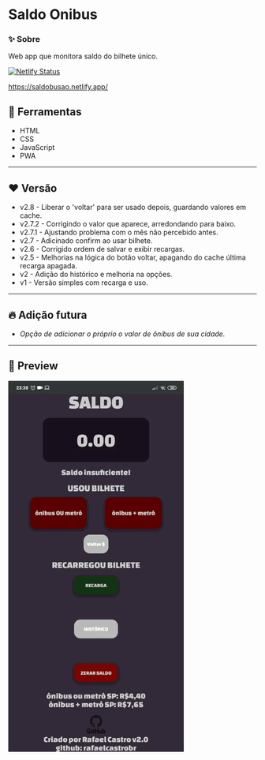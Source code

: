 # Saldo Onibus

### ✨ Sobre
Web app que monitora saldo do bilhete único.

[![Netlify Status](https://api.netlify.com/api/v1/badges/eaabb9ef-2366-4326-9dc8-9684eb93ceb6/deploy-status)](https://app.netlify.com/sites/saldobusao/deploys)

https://saldobusao.netlify.app/

## 🔨 Ferramentas
- HTML
- CSS
- JavaScript
- PWA
---

## ❤️ Versão
- v2.8 - Liberar o 'voltar' para ser usado depois, guardando valores em cache.
- v2.7.2 - Corrigindo o valor que aparece, arredondando para baixo.
- v2.7.1 - Ajustando problema com o mês não percebido antes.
- v2.7 - Adicinado confirm ao usar bilhete.
- v2.6 - Corrigido ordem de salvar e exibir recargas.
- v2.5 - Melhorias na lógica do botão voltar, apagando do cache última recarga apagada.
- v2 - Adição do histórico e melhoria na opções.
- v1 - Versão simples com recarga e uso.
---

## 🔥 Adição futura
- *Opção de adicionar o próprio o valor de ônibus de sua cidade.*

---
## 🥰 Preview

![img](assets/img/immggif.gif)

